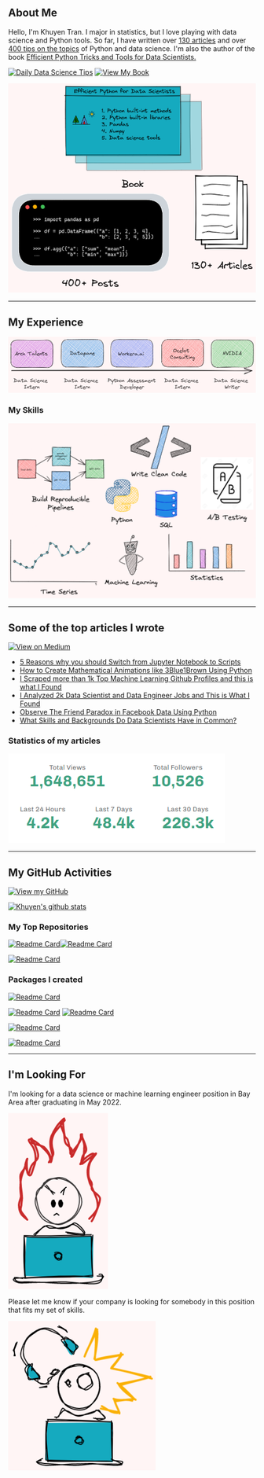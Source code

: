 ## About Me

Hello, I'm Khuyen Tran. I major in statistics, but I love playing with data science and Python tools. So far, I have written over [130 articles](https://github.com/khuyentran1401/Data-science) and over [400 tips on the topics](https://mathdatasimplified.com/) of Python and data science. I'm also the author of the book [Efficient Python Tricks and Tools for Data Scientists.](https://khuyentran1401.github.io/Efficient_Python_tricks_and_tools_for_data_scientists/README.html)

 [![Daily Data Science Tips](https://img.shields.io/badge/Data%20Science%20Simplified-Daily%20Data%20Science%20Tips-green?logo=wordpress)](https://mathdatasimplified.com/)  [![View My Book](https://img.shields.io/badge/Book-View%20My%20Book-yellow?logo=gitbook)](https://khuyentran1401.github.io/Efficient_Python_tricks_and_tools_for_data_scientists/README.html) 

![image](https://github.com/khuyentran1401/aboutKhuyen/blob/master/images/skills%20(3).png?raw=true)



---

## My Experience

![image](https://github.com/khuyentran1401/aboutKhuyen/blob/master/images/skills%20(8).png?raw=true)

### My Skills

![image](https://github.com/khuyentran1401/aboutKhuyen/blob/master/images/skills%20(2).png?raw=true)

---

## Some of the top articles I wrote

[![View on Medium](https://img.shields.io/badge/Medium-View%20My%20Articles-red?logo=medium)](https://khuyentran1476.medium.com/)

- [5 Reasons why you should Switch from Jupyter Notebook to Scripts](https://towardsdatascience.com/5-reasons-why-you-should-switch-from-jupyter-notebook-to-scripts-cb3535ba9c95?sk=d646c223911ea74cf8a9c9b73affd552) 
- [How to Create Mathematical Animations like 3Blue1Brown Using Python](https://towardsdatascience.com/how-to-create-mathematical-animations-like-3blue1brown-using-python-f571fb9da3d1?sk=67f831edb7de3560020c2ea0296447cf)
- [I Scraped more than 1k Top Machine Learning Github Profiles and this is what I Found](https://towardsdatascience.com/i-scraped-more-than-1k-top-machine-learning-github-profiles-and-this-is-what-i-found-1ab4fb0c0474?sk=68156d6b1c05614d356645728fe02584)
- [I Analyzed 2k Data Scientist and Data Engineer Jobs and This is What I Found](https://pub.towardsai.net/i-analyzed-2k-data-scientist-and-data-engineer-jobs-and-this-is-what-i-found-1ed37f98a704)
- [Observe The Friend Paradox in Facebook Data Using Python](https://towardsdatascience.com/observe-the-friend-paradox-in-facebook-data-using-python-314c23fd49e4?sk=15efe53ae7f699da17530a6e1f0f0f4d)
- [What Skills and Backgrounds Do Data Scientists Have in Common?](https://www.datacamp.com/community/blog/what-skills-and-backgrounds-do-data-scientists-have-in-common)

### Statistics of my articles

![image](https://github.com/khuyentran1401/aboutKhuyen/blob/master/images/Screenshot%20from%202021-11-14%2011-23-15.png)

---

## My GitHub Activities

[![View my GitHub](https://img.shields.io/badge/GitHub-View_My_GitHub-blue?logo=GitHub)](https://github.com/khuyentran1401)

[![Khuyen's github stats](https://github-readme-stats.vercel.app/api?username=khuyentran1401&count_private=true&show_icons=true&theme=radical&hide_rank=false)](https://github.com/anuraghazra/github-readme-stats)

### My Top Repositories

[![Readme Card](https://github-readme-stats.vercel.app/api/pin/?username=khuyentran1401&repo=Data-science)](https://github.com/khuyentran1401/Data-science)[![Readme Card](https://github-readme-stats.vercel.app/api/pin/?username=khuyentran1401&repo=awesome-Python-data-science-books)](https://github.com/khuyentran1401/Efficient_Python_tricks_and_tools_for_data_scientists)

[![Readme Card](https://github-readme-stats.vercel.app/api/pin/?username=khuyentran1401&repo=awesome-Python-data-science-books)](https://github.com/khuyentran1401/awesome-Python-data-science-books)

### Packages I created
[![Readme Card](https://github-readme-stats.vercel.app/api/pin/?username=khuyentran1401&repo=rich-dataframe)](https://github.com/khuyentran1401/rich-dataframe)

[![Readme Card](https://github-readme-stats.vercel.app/api/pin/?username=khuyentran1401&repo=top-github-scraper)](https://github.com/khuyentran1401/top-github-scraper) 
[![Readme Card](https://github-readme-stats.vercel.app/api/pin/?username=khuyentran1401&repo=python_snippet)](https://github.com/khuyentran1401/python_snippet)

[![Readme Card](https://github-readme-stats.vercel.app/api/pin/?username=khuyentran1401&repo=same-stats-different-graphs)](https://github.com/khuyentran1401/same-stats-different-graphs)

[![Readme Card](https://github-readme-stats.vercel.app/api/pin/?username=khuyentran1401&repo=strip_interactive)](https://github.com/khuyentran1401/strip_interactive)

---

## I'm Looking For

I'm looking for a data science or machine learning engineer position in Bay Area after graduating in May 2022. 

![image](https://github.com/khuyentran1401/aboutKhuyen/blob/master/images/skills%20(6).png?raw=true)

Please let me know if your company is looking for somebody in this position that fits my set of skills.

![image](https://github.com/khuyentran1401/aboutKhuyen/blob/master/images/skills%20(7).png?raw=true)
